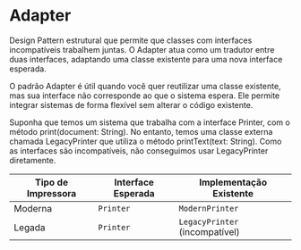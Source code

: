# Adapter

Design Pattern estrutural que permite que classes com interfaces incompatíveis trabalhem juntas. O Adapter atua como um tradutor entre duas interfaces, adaptando uma classe existente para uma nova interface esperada.

O padrão Adapter é útil quando você quer reutilizar uma classe existente, mas sua interface não corresponde ao que o sistema espera. Ele permite integrar sistemas de forma flexível sem alterar o código existente.

Suponha que temos um sistema que trabalha com a interface Printer, com o método print(document: String). No entanto, temos uma classe externa chamada LegacyPrinter que utiliza o método printText(text: String). Como as interfaces são incompatíveis, não conseguimos usar LegacyPrinter diretamente.

| Tipo de Impressora | Interface Esperada | Implementação Existente        |
| ------------------ | ------------------ | ------------------------------ |
| Moderna            | `Printer`          | `ModernPrinter`                |
| Legada             | `Printer`          | `LegacyPrinter` (incompatível) |
